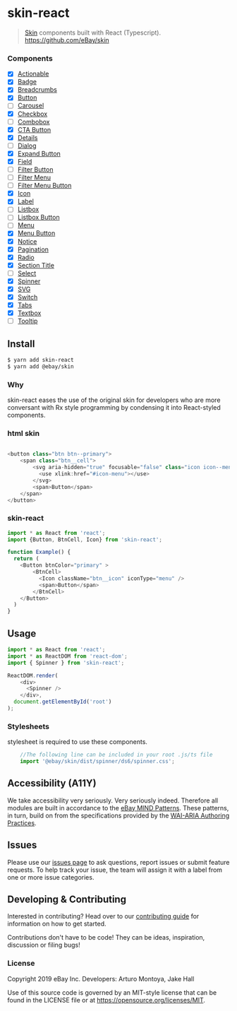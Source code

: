 # skin-react
> [Skin](https://github.com/eBay/skin) components built with React (Typescript).
https://github.com/eBay/skin

### Components
* [x] [Actionable](src/Actionable/.) 
* [x] [Badge](src/Badge/.) 
* [x] [Breadcrumbs](src/Breadcrumb/.) 
* [x] [Button](src/Button/.) 
* [ ] [Carousel](src/.) 
* [x] [Checkbox](src/Checkbox/.) 
* [ ] [Combobox](src/.) 
* [x] [CTA Button](src/Button/.) 
* [x] [Details](src/Details/.) 
* [ ] [Dialog](src/.) 
* [x] [Expand Button](src/Button/.) 
* [x] [Field](src/Field/.)
* [ ] [Filter Button](src/.) 
* [ ] [Filter Menu](src/.) 
* [ ] [Filter Menu Button](src/.) 
* [x] [Icon](src/Icon/.) 
* [x] [Label](src/Label/.) 
* [ ] [Listbox](src/.) 
* [ ] [Listbox Button](src/.) 
* [ ] [Menu](src/.) 
* [x] [Menu Button](src/Button/.) 
* [x] [Notice](src/Notice/.) 
* [x] [Pagination](src/Pagination/.) 
* [x] [Radio](src/Radio/.) 
* [x] [Section Title](src/SectionTitle/.)
* [ ] [Select](src/.) 
* [x] [Spinner](src/Spinner/.) 
* [x] [SVG](src/Icon/.) 
* [x] [Switch](src/Switch/.) 
* [x] [Tabs](src/Tab/.) 
* [x] [Textbox](src/Textbox/.) 
* [ ] [Tooltip](src/.)  

## Install
```sh
$ yarn add skin-react
$ yarn add @ebay/skin
```

### Why
skin-react eases the use of the original skin for developers who are more conversant with Rx style programming by condensing it into React-styled components. 

### html skin #
```javascript

<button class="btn btn--primary">
    <span class="btn__cell">
        <svg aria-hidden="true" focusable="false" class="icon icon--menu btn__icon">
          <use xlink:href="#icon-menu"></use>
        </svg>
        <span>Button</span>
    </span>
</button>

```
### skin-react
```javascript
import * as React from 'react';
import {Button, BtnCell, Icon} from 'skin-react';

function Example() {
  return (
    <Button btnColor="primary" >
        <BtnCell>
          <Icon className="btn__icon" iconType="menu" />
          <span>Button</span>
        </BtnCell>
    </Button>
  )
}
```

## Usage
```javascript
import * as React from 'react';
import * as ReactDOM from 'react-dom';
import { Spinner } from 'skin-react';

ReactDOM.render(
    <div>
      <Spinner />
    </div>,
  document.getElementById('root')
);
```
### Stylesheets
stylesheet is required to use these components.
```javascript
    //The following line can be included in your root .js/ts file
    import '@ebay/skin/dist/spinner/ds6/spinner.css';
```

## Accessibility (A11Y)

We take accessibility very seriously. Very seriously indeed. Therefore all modules are built in accordance to the <a href="https://ebay.gitbooks.io/mindpatterns/content/">eBay MIND Patterns</a>. These patterns, in turn, build on from the specifications provided by the <a href="https://w3c.github.io/aria-practices/">WAI-ARIA Authoring Practices</a>.

## Issues
Please use our [issues page](#) to ask questions, report issues or submit feature requests.
To help track your issue, the team will assign it with a label from one or more issue categories.

## Developing &amp; Contributing

Interested in contributing? Head over to our [contributing guide](CONTRIBUTING.md) for information on how to get started.

Contributions don't have to be code! They can be ideas, inspiration, discussion or filing bugs!

### License
Copyright 2019 eBay Inc.
Developers: Arturo Montoya, Jake Hall

Use of this source code is governed by an MIT-style license that can be found in the LICENSE file or at https://opensource.org/licenses/MIT.
